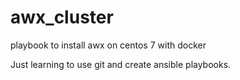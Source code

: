 # awx_cluster
playbook to install awx on centos 7 with docker

Just learning to use git and create ansible playbooks.
